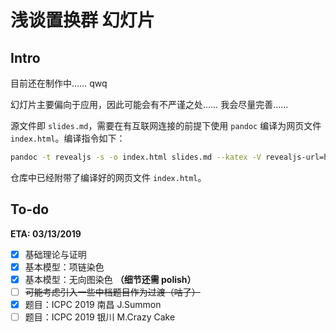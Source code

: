 # 浅谈置换群 幻灯片

## Intro

目前还在制作中…… qwq

幻灯片主要偏向于应用，因此可能会有不严谨之处…… 我会尽量完善……

源文件即 `slides.md`，需要在有互联网连接的前提下使用 `pandoc` 编译为网页文件 `index.html`。编译指令如下：

```bash
pandoc -t revealjs -s -o index.html slides.md --katex -V revealjs-url=https://revealjs.com -V theme=black -V hash=true -V transition=fade --slide-level=2 --highlight-style=zenburn
```

仓库中已经附带了编译好的网页文件 `index.html`。

## To-do

**ETA: 03/13/2019**

- [x] 基础理论与证明
- [x] 基本模型：项链染色
- [x] 基本模型：无向图染色 **（细节还需 polish）**
- [ ] ~~可能考虑引入一些中档题目作为过渡（咕了）~~
- [x] 题目：ICPC 2019 南昌 J.Summon
- [ ] 题目：ICPC 2019 银川 M.Crazy Cake